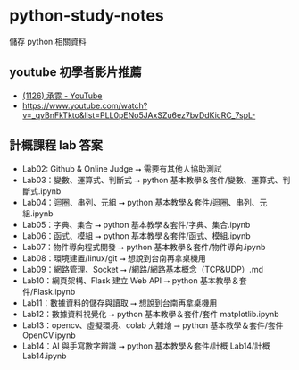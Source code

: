 # python-study-notes

儲存 python 相關資料

## youtube 初學者影片推薦

-   [(1126) 承霓 - YouTube](https://www.youtube.com/@ninniyang)
-   https://www.youtube.com/watch?v=_qvBnFkTkto&list=PLL0pENo5JAxSZu6ez7bvDdKicRC_7spL-

## 計概課程 lab 答案

-   Lab02: Github & Online Judge ⭢ 需要有其他人協助測試
-   Lab03：變數、運算式、判斷式 ⭢ python 基本教學＆套件/變數、運算式、判斷式.ipynb
-   Lab04：迴圈、串列、元組 ⭢ python 基本教學＆套件/迴圈、串列、元組.ipynb
-   Lab05：字典、集合 ⭢ python 基本教學＆套件/字典、集合.ipynb
-   Lab06：函式、模組 ⭢ python 基本教學＆套件/函式、模組.ipynb
-   Lab07：物件導向程式開發 ⭢ python 基本教學＆套件/物件導向.ipynb
-   Lab08：環境建置/linux/git ⭢ 想說到台南再拿桌機用
-   Lab09：網路管理、Socket ⭢ /網路/網路基本概念（TCP&UDP）.md
-   Lab10：網頁架構、Flask 建立 Web API ⭢ python 基本教學＆套件/Flask.ipynb
-   Lab11：數據資料的儲存與讀取 ⭢ 想說到台南再拿桌機用
-   Lab12：數據資料視覺化 ⭢ python 基本教學＆套件/套件 matplotlib.ipynb
-   Lab13：opencv、虛擬環境、colab 大雜燴 ⭢ python 基本教學＆套件/套件 OpenCV.ipynb
-   Lab14：AI 與手寫數字辨識 ⭢ python 基本教學＆套件/計概 Lab14/計概 Lab14.ipynb
